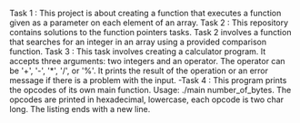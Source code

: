 Task 1 : This project is about creating a function that executes a function given as a parameter on each element of an array.
Task 2 : This repository contains solutions to the function pointers tasks. Task 2 involves a function that searches for an integer in an array using a provided comparison function.
Task 3 : This task involves creating a calculator program. It accepts three arguments: two integers and an operator. The operator can be '+', '-', '*', '/', or '%'. It prints the result of the operation or an error message if there is a problem with the input.
-Task 4 : This program prints the opcodes of its own main function. Usage: ./main number_of_bytes. The opcodes are printed in hexadecimal, lowercase, each opcode is two char long. The listing ends with a new line.
